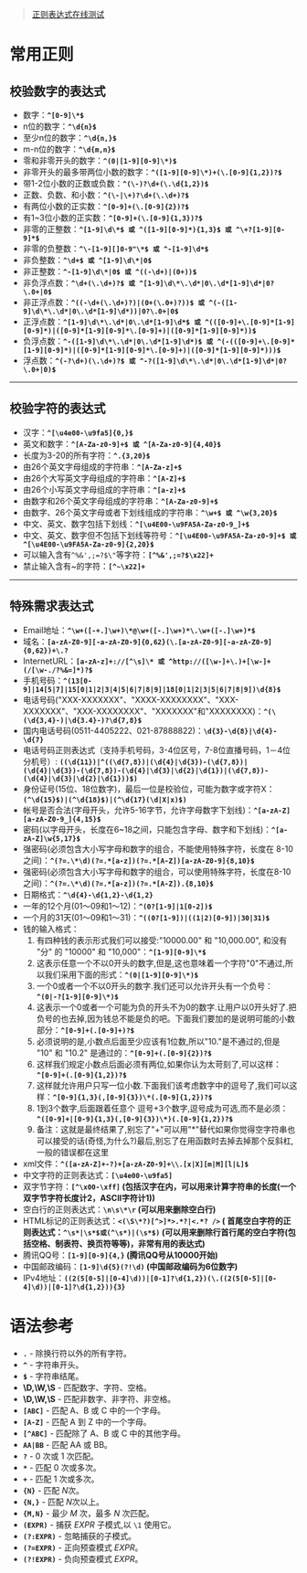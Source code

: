 > [正则表达式在线测试](https://c.runoob.com/front-end/854/)


# 常用正则

## 校验数字的表达式

- 数字：**`^[0-9]\*$`**
- n位的数字：**`^\d{n}$`**
- 至少n位的数字：**`^\d{n,}$`**
- m-n位的数字：**`^\d{m,n}$`**
- 零和非零开头的数字：**`^(0|[1-9][0-9]\*)$`**
- 非零开头的最多带两位小数的数字：**`^([1-9][0-9]\*)+(\.[0-9]{1,2})?$`**
- 带1-2位小数的正数或负数：**`^(\-)?\d+(\.\d{1,2})$`**
- 正数、负数、和小数：**`^(\-|\+)?\d+(\.\d+)?$`**
- 有两位小数的正实数：**`^[0-9]+(\.[0-9]{2})?$`**
- 有1~3位小数的正实数：**`^[0-9]+(\.[0-9]{1,3})?$`**
- 非零的正整数：**`^[1-9]\d\*$ 或 ^([1-9][0-9]*){1,3}$ 或 ^\+?[1-9][0-9]*$`**
- 非零的负整数：**`^\-[1-9][]0-9"\*$ 或 ^-[1-9]\d*$`**
- 非负整数：**`^\d+$ 或 ^[1-9]\d\*|0$`**
- 非正整数：**`^-[1-9]\d\*|0$ 或 ^((-\d+)|(0+))$`**
- 非负浮点数：**`^\d+(\.\d+)?$ 或 ^[1-9]\d\*\.\d*|0\.\d*[1-9]\d*|0?\.0+|0$`**
- 非正浮点数：**`^((-\d+(\.\d+)?)|(0+(\.0+)?))$ 或 ^(-([1-9]\d\*\.\d*|0\.\d*[1-9]\d*))|0?\.0+|0$`**
- 正浮点数：**`^[1-9]\d\*\.\d*|0\.\d*[1-9]\d*$ 或 ^(([0-9]+\.[0-9]*[1-9][0-9]*)|([0-9]*[1-9][0-9]*\.[0-9]+)|([0-9]*[1-9][0-9]*))$`**
- 负浮点数：**`^-([1-9]\d\*\.\d*|0\.\d*[1-9]\d*)$ 或 ^(-(([0-9]+\.[0-9]*[1-9][0-9]*)|([0-9]*[1-9][0-9]*\.[0-9]+)|([0-9]*[1-9][0-9]*)))$`**
- 浮点数：**`^(-?\d+)(\.\d+)?$ 或 ^-?([1-9]\d\*\.\d*|0\.\d*[1-9]\d*|0?\.0+|0)$`**

------

## 校验字符的表达式

- 汉字：**`^[\u4e00-\u9fa5]{0,}$`**
- 英文和数字：**`^[A-Za-z0-9]+$ 或 ^[A-Za-z0-9]{4,40}$`**
- 长度为3-20的所有字符：**`^.{3,20}$`**
- 由26个英文字母组成的字符串：**`^[A-Za-z]+$`**
- 由26个大写英文字母组成的字符串：**`^[A-Z]+$`**
- 由26个小写英文字母组成的字符串：**`^[a-z]+$`**
- 由数字和26个英文字母组成的字符串：**`^[A-Za-z0-9]+$`**
- 由数字、26个英文字母或者下划线组成的字符串：**`^\w+$ 或 ^\w{3,20}$`**
- 中文、英文、数字包括下划线：**`^[\u4E00-\u9FA5A-Za-z0-9_]+$`**
- 中文、英文、数字但不包括下划线等符号：**`^[\u4E00-\u9FA5A-Za-z0-9]+$ 或 ^[\u4E00-\u9FA5A-Za-z0-9]{2,20}$`**
- 可以输入含有`^%&',;=?$\"`等字符：**`[^%&',;=?$\x22]+`**
- 禁止输入含有~的字符：**`[^~\x22]+`**

------

## 特殊需求表达式

- Email地址：**`^\w+([-+.]\w+)\*@\w+([-.]\w+)*\.\w+([-.]\w+)*$`**
- 域名：**`[a-zA-Z0-9][-a-zA-Z0-9]{0,62}(\.[a-zA-Z0-9][-a-zA-Z0-9]{0,62})+\.?`**
- InternetURL：**`[a-zA-z]+://[^\s]\* 或 ^http://([\w-]+\.)+[\w-]+(/[\w-./?%&=]*)?$`**
- 手机号码：**`^(13[0-9]|14[5|7]|15[0|1|2|3|4|5|6|7|8|9]|18[0|1|2|3|5|6|7|8|9])\d{8}$`**
- 电话号码("XXX-XXXXXXX"、"XXXX-XXXXXXXX"、"XXX-XXXXXXX"、"XXX-XXXXXXXX"、"XXXXXXX"和"XXXXXXXX)：**`^(\(\d{3,4}-)|\d{3.4}-)?\d{7,8}$`**
- 国内电话号码(0511-4405222、021-87888822)：**`\d{3}-\d{8}|\d{4}-\d{7}`**
- 电话号码正则表达式（支持手机号码，3-4位区号，7-8位直播号码，1－4位分机号）: **`((\d{11})|^((\d{7,8})|(\d{4}|\d{3})-(\d{7,8})|(\d{4}|\d{3})-(\d{7,8})-(\d{4}|\d{3}|\d{2}|\d{1})|(\d{7,8})-(\d{4}|\d{3}|\d{2}|\d{1}))$)`**
- 身份证号(15位、18位数字)，最后一位是校验位，可能为数字或字符X：**`(^\d{15}$)|(^\d{18}$)|(^\d{17}(\d|X|x)$)`**
- 帐号是否合法(字母开头，允许5-16字节，允许字母数字下划线)：**`^[a-zA-Z][a-zA-Z0-9_]{4,15}$`**
- 密码(以字母开头，长度在6~18之间，只能包含字母、数字和下划线)：**`^[a-zA-Z]\w{5,17}$`**
- 强密码(必须包含大小写字母和数字的组合，不能使用特殊字符，长度在 8-10 之间)：**`^(?=.\*\d)(?=.*[a-z])(?=.*[A-Z])[a-zA-Z0-9]{8,10}$`**
- 强密码(必须包含大小写字母和数字的组合，可以使用特殊字符，长度在8-10之间)：**`^(?=.\*\d)(?=.*[a-z])(?=.*[A-Z]).{8,10}$`**
- 日期格式：**`^\d{4}-\d{1,2}-\d{1,2}`**
- 一年的12个月(01～09和1～12)：**`^(0?[1-9]|1[0-2])$`**
- 一个月的31天(01～09和1～31)：**`^((0?[1-9])|((1|2)[0-9])|30|31)$`**
- 钱的输入格式：
  1. 有四种钱的表示形式我们可以接受:"10000.00" 和 "10,000.00", 和没有 "分" 的 "10000" 和 "10,000"：**`^[1-9][0-9]\*$`**
  2. 这表示任意一个不以0开头的数字,但是,这也意味着一个字符"0"不通过,所以我们采用下面的形式：**`^(0|[1-9][0-9]\*)$`**
  3. 一个0或者一个不以0开头的数字.我们还可以允许开头有一个负号：**`^(0|-?[1-9][0-9]\*)$`**
  4. 这表示一个0或者一个可能为负的开头不为0的数字.让用户以0开头好了.把负号的也去掉,因为钱总不能是负的吧。下面我们要加的是说明可能的小数部分：**`^[0-9]+(.[0-9]+)?$`**
  5. 必须说明的是,小数点后面至少应该有1位数,所以"10."是不通过的,但是 "10" 和 "10.2" 是通过的：**`^[0-9]+(.[0-9]{2})?$`**
  6. 这样我们规定小数点后面必须有两位,如果你认为太苛刻了,可以这样：**`^[0-9]+(.[0-9]{1,2})?$`**
  7. 这样就允许用户只写一位小数.下面我们该考虑数字中的逗号了,我们可以这样：**`^[0-9]{1,3}(,[0-9]{3})\*(.[0-9]{1,2})?$`**
  8. 1到3个数字,后面跟着任意个 逗号+3个数字,逗号成为可选,而不是必须：**`^([0-9]+|[0-9]{1,3}(,[0-9]{3})\*)(.[0-9]{1,2})?$`**
  9. 备注：这就是最终结果了,别忘了"+"可以用"*"替代如果你觉得空字符串也可以接受的话(奇怪,为什么?)最后,别忘了在用函数时去掉去掉那个反斜杠,一般的错误都在这里
- xml文件：**`^([a-zA-Z]+-?)+[a-zA-Z0-9]+\\.[x|X][m|M][l|L]$`**
- 中文字符的正则表达式：**`[\u4e00-\u9fa5]`**
- 双字节字符：**`[^\x00-\xff]` (包括汉字在内，可以用来计算字符串的长度(一个双字节字符长度计2，ASCII字符计1))**
- 空白行的正则表达式：**`\n\s\*\r` (可以用来删除空白行)**
- HTML标记的正则表达式：**`<(\S\*?)[^>]*>.*?|<.*? />` ( 首尾空白字符的正则表达式：`^\s*|\s*$或(^\s*)|(\s*$)` (可以用来删除行首行尾的空白字符(包括空格、制表符、换页符等等)，非常有用的表达式)**
- 腾讯QQ号：**`[1-9][0-9]{4,}` (腾讯QQ号从10000开始)**
- 中国邮政编码：**`[1-9]\d{5}(?!\d)` (中国邮政编码为6位数字)**
- IPv4地址：**`((2(5[0-5]|[0-4]\d))|[0-1]?\d{1,2})(\.((2(5[0-5]|[0-4]\d))|[0-1]?\d{1,2})){3}`**

# 语法参考

- **`.`** - 除换行符以外的所有字符。
- **`^`** - 字符串开头。
- **`$`** - 字符串结尾。
- **\D,\W,\S** - 匹配数字、字符、空格。
- **\D,\W,\S** - 匹配非数字、非字符、非空格。
- **`[ABC]`** - 匹配 A、B 或 C 中的一个字母。
- **`[A-Z]`** - 匹配 A 到 Z 中的一个字母。
- **`[^ABC]`** - 匹配除了 A、B 或 C 中的其他字母。
- **`AA|BB`** - 匹配 AA 或 BB。
- **`?`** - 0 次或 1 次匹配。
- **`*`** - 匹配 0 次或多次。
- **`+`** - 匹配 1 次或多次。
- **`{N}`** - 匹配 *N*次。
- **`{N,}`** - 匹配 *N*次以上。
- **`{M,N}`** - 最少 *M* 次，最多 *N* 次匹配。
- **`(EXPR)`** - 捕获 *EXPR* 子模式,以 `\1` 使用它。
- **`(?:EXPR)`** - 忽略捕获的子模式。
- **`(?=EXPR)`** - 正向预查模式 *EXPR*。
- **`(?!EXPR)`** - 负向预查模式 *EXPR*。